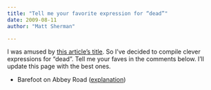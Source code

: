 ```yaml
---
title: "Tell me your favorite expression for “dead”"
date: 2009-08-11
author: "Matt Sherman"

---
```


I was amused by [this article’s title](http://www.theregister.co.uk/2009/08/10/sun_rock_still_dead/). So I’ve decided to compile clever expressions for “dead”. Tell me your faves in the comments below. I’ll update this page with the best ones.

*   Barefoot on Abbey Road ([explanation](http://www.geocities.com/sunsetstrip/3674/pid.html))
